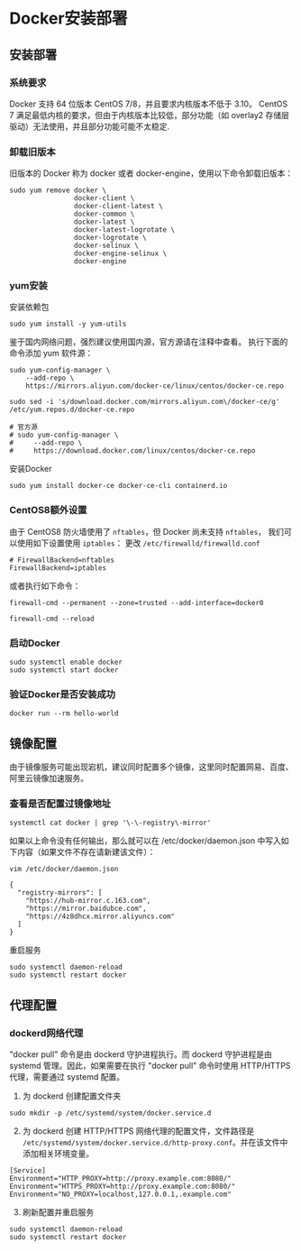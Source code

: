 # Docker安装部署

## 安装部署

### 系统要求
Docker 支持 64 位版本 CentOS 7/8，并且要求内核版本不低于 3.10。 CentOS 7 满足最低内核的要求，但由于内核版本比较低，部分功能（如 overlay2 存储层驱动）无法使用，并且部分功能可能不太稳定.

### 卸载旧版本
旧版本的 Docker 称为 docker 或者 docker-engine，使用以下命令卸载旧版本：
```shell
sudo yum remove docker \
                docker-client \
                docker-client-latest \
                docker-common \
                docker-latest \
                docker-latest-logrotate \
                docker-logrotate \
                docker-selinux \
                docker-engine-selinux \
                docker-engine
```
### yum安装

安装依赖包
```shell
sudo yum install -y yum-utils
```


鉴于国内网络问题，强烈建议使用国内源，官方源请在注释中查看。
执行下面的命令添加 yum 软件源：
```shell
sudo yum-config-manager \
    --add-repo \
    https://mirrors.aliyun.com/docker-ce/linux/centos/docker-ce.repo

sudo sed -i 's/download.docker.com/mirrors.aliyun.com\/docker-ce/g' /etc/yum.repos.d/docker-ce.repo

# 官方源
# sudo yum-config-manager \
#     --add-repo \
#     https://download.docker.com/linux/centos/docker-ce.repo
```

安装Docker
```shell
sudo yum install docker-ce docker-ce-cli containerd.io
```

### CentOS8额外设置
由于 CentOS8 防火墙使用了 `nftables`，但 Docker 尚未支持 `nftables`， 我们可以使用如下设置使用 `iptables`：
更改 `/etc/firewalld/firewalld.conf`
```shell
# FirewallBackend=nftables
FirewallBackend=iptables
```
或者执行如下命令：
```shell
firewall-cmd --permanent --zone=trusted --add-interface=docker0

firewall-cmd --reload
```

### 启动Docker
```shell
sudo systemctl enable docker
sudo systemctl start docker
```

### 验证Docker是否安装成功
```shell
docker run --rm hello-world
```


## 镜像配置
由于镜像服务可能出现宕机，建议同时配置多个镜像，这里同时配置网易、百度、阿里云镜像加速服务。

### 查看是否配置过镜像地址

```shell
systemctl cat docker | grep '\-\-registry\-mirror'
```
如果以上命令没有任何输出，那么就可以在 /etc/docker/daemon.json 中写入如下内容（如果文件不存在请新建该文件）：

```shell
vim /etc/docker/daemon.json

{
  "registry-mirrors": [
    "https://hub-mirror.c.163.com",
    "https://mirror.baidubce.com",
    "https://4z8dhcx.mirror.aliyuncs.com"
  ]
}
```

重启服务
```shell
sudo systemctl daemon-reload
sudo systemctl restart docker
```

## 代理配置

### dockerd网络代理
"docker pull" 命令是由 dockerd 守护进程执行。而 dockerd 守护进程是由 systemd 管理。因此，如果需要在执行 "docker pull" 命令时使用 HTTP/HTTPS 代理，需要通过 systemd 配置。

1. 为 dockerd 创建配置文件夹

```shell
sudo mkdir -p /etc/systemd/system/docker.service.d
```

2. 为 dockerd 创建 HTTP/HTTPS 网络代理的配置文件，文件路径是 `/etc/systemd/system/docker.service.d/http-proxy.conf`。并在该文件中添加相关环境变量。

```shell
[Service]
Environment="HTTP_PROXY=http://proxy.example.com:8080/"
Environment="HTTPS_PROXY=http://proxy.example.com:8080/"
Environment="NO_PROXY=localhost,127.0.0.1,.example.com"
```

3. 刷新配置并重启服务

```shell
sudo systemctl daemon-reload
sudo systemctl restart docker
```